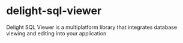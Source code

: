 # delight-sql-viewer
Delight SQL Viewer is a multiplatform library that integrates database viewing and editing into your application
